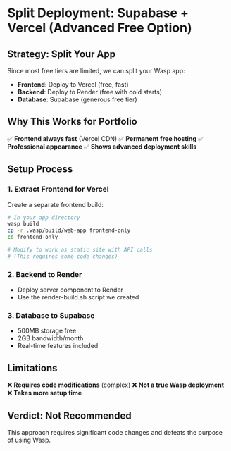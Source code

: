 # Split Deployment: Supabase + Vercel (Advanced Free Option)

## Strategy: Split Your App

Since most free tiers are limited, we can split your Wasp app:
- **Frontend**: Deploy to Vercel (free, fast)
- **Backend**: Deploy to Render (free with cold starts)
- **Database**: Supabase (generous free tier)

## Why This Works for Portfolio

✅ **Frontend always fast** (Vercel CDN)
✅ **Permanent free hosting**
✅ **Professional appearance**
✅ **Shows advanced deployment skills**

## Setup Process

### 1. Extract Frontend for Vercel

Create a separate frontend build:

```bash
# In your app directory
wasp build
cp -r .wasp/build/web-app frontend-only
cd frontend-only

# Modify to work as static site with API calls
# (This requires some code changes)
```

### 2. Backend to Render
- Deploy server component to Render
- Use the render-build.sh script we created

### 3. Database to Supabase
- 500MB storage free
- 2GB bandwidth/month
- Real-time features included

## Limitations

❌ **Requires code modifications** (complex)
❌ **Not a true Wasp deployment**
❌ **Takes more setup time**

## Verdict: Not Recommended

This approach requires significant code changes and defeats the purpose of using Wasp.
